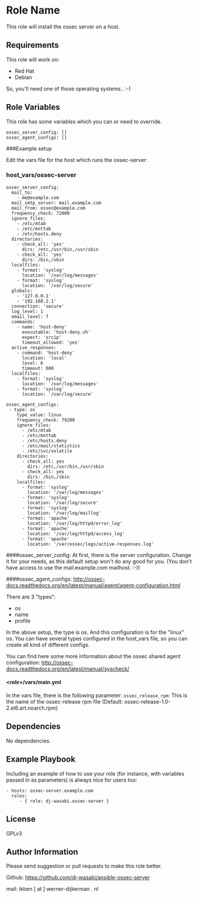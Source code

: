 Role Name
=========

This role will install the ossec server on a host.

Requirements
------------

This role will work on:
 * Red Hat
 * Debian

So, you'll need one of those operating systems.. :-)

Role Variables
--------------

This role has some variables which you can or need to override.
```
ossec_server_config: []
ossec_agent_configs: []
```

###Example setup

Edit the vars file for the host which runs the ossec-server: 
### host_vars/ossec-server
	ossec_server_config:
	  mail_to:
	    - me@example.com
	  mail_smtp_server: mail.example.com
	  mail_from: ossec@example.com
	  frequency_check: 72000
	  ignore_files:
	    - /etc/mtab
	    - /etc/mnttab
	    - /etc/hosts.deny
	  directories:
	    - check_all: 'yes'
	      dirs: /etc,/usr/bin,/usr/sbin
	    - check_all: 'yes'
	      dirs: /bin,/sbin
	  localfiles:
	    - format: 'syslog'
	      location: '/var/log/messages'
	    - format: 'syslog'
	      location: '/var/log/secure'
	  globals:
	    - '127.0.0.1'
	    - '192.168.2.1'
	  connection: 'secure'
	  log_level: 1
	  email_level: 7
	  commands:
	    - name: 'host-deny'
	      executable: 'host-deny.sh'
	      expect: 'srcip'
	      timeout_allowed: 'yes'
	  active_responses:
	    - command: 'host-deny'
	      location: 'local'
	      level: 6
	      timeout: 600
	  localfiles:
	    - format: 'syslog'
	      location: '/var/log/messages'
	    - format: 'syslog'
	      location: '/var/log/secure'

	ossec_agent_configs:
 	 - type: os
    	type_value: linux
    	frequency_check: 79200
		ignore_files:
		  - /etc/mtab
		  - /etc/mnttab
		  - /etc/hosts.deny
		  - /etc/mail/statistics
		  - /etc/svc/volatile
		directories:
		  - check_all: yes
			dirs: /etc,/usr/bin,/usr/sbin
		  - check_all: yes
			dirs: /bin,/sbin
		localfiles:
		  - format: 'syslog'
			location: '/var/log/messages'
		  - format: 'syslog'
			location: '/var/log/secure'
		  - format: 'syslog'
			location: '/var/log/maillog'
		  - format: 'apache'
			location: '/var/log/httpd/error_log'
		  - format: 'apache'
			location: '/var/log/httpd/access_log'
		  - format: 'apache'
			location: '/var/ossec/logs/active-responses.log'

####ossec_server_config:
At first, there is the server configuration. Change it for your needs, as this default setup won't do any good for you. (You don't have access to use the mail.example.com mailhost. :-))


####ossec_agent_configs:
http://ossec-docs.readthedocs.org/en/latest/manual/agent/agent-configuration.html

There are 3 "types":
  * os
  * name
  * profile

In the above setup, the type is os. And this configuration is for the "linux" os. You can have several types configured in the host_vars file, so you can create all kind of different configs.

You can find here some more information about the ossec shared agent configuration: http://ossec-docs.readthedocs.org/en/latest/manual/syscheck/

#### <_role_>/vars/main.yml
In the vars file, there is the following parameter:
`ossec_release_rpm`: This is the name of the ossec-release rpm file (Default: ossec-release-1.0-2.el6.art.noarch.rpm)

Dependencies
------------

No dependencies.

Example Playbook
----------------

Including an example of how to use your role (for instance, with variables passed in as parameters) is always nice for users too:

    - hosts: ossec-server.example.com
      roles:
         - { role: dj-wasabi.ossec-server }

License
-------

GPLv3

Author Information
------------------

Please send suggestion or pull requests to make this role better. 

Github: https://github.com/dj-wasabi/ansible-ossec-server

mail: ikben [ at ] werner-dijkerman . nl
